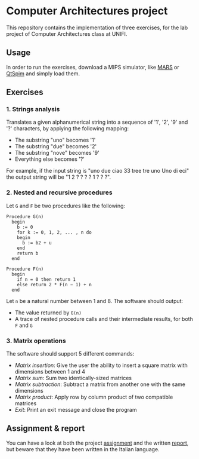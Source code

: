 # Computer Architectures project

This repository contains the implementation of three exercises, for the lab project of Computer Architectures class at UNIFI.

## Usage

In order to run the exercises, download a MIPS simulator, like [MARS](http://courses.missouristate.edu/kenvollmar/mars/) or [QtSpim](http://spimsimulator.sourceforge.net/)
and simply load them.

## Exercises

### 1. Strings analysis

Translates a given alphanumerical string into a sequence of '1', '2', '9' and '?' characters, by applying the following mapping:
* The substring "uno" becomes '1'
* The substring "due" becomes '2'
* The substring "nove" becomes '9'
* Everything else becomes '?'

For example, if the input string is "uno due ciao 33 tree tre uno Uno di eci" the output string will be "1 2 ? ? ? ? 1 ? ? ?".

### 2. Nested and recursive procedures

Let `G` and `F` be two procedures like the following:

```
Procedure G(n)
  begin
    b := 0
    for k := 0, 1, 2, ... , n do 
    begin
      b := b2 + u 
    end
    return b 
  end
```

```
Procedure F(n) 
  begin
    if n = 0 then return 1
    else return 2 * F(n − 1) + n 
  end
```

Let `n` be a natural number between 1 and 8. The software should output:
* The value returned by `G(n)`
* A trace of nested procedure calls and their intermediate results, for both `F` and `G`

### 3. Matrix operations

The software should support 5 different commands:
* _Matrix insertion_: Give the user the ability to insert a square matrix with dimensions between 1 and 4
* _Matrix sum_: Sum two identically-sized matrices
* _Matrix subtraction_: Subtract a matrix from another one with the same dimensions
* _Matrix product_: Apply row by column product of two compatible matrices
* _Exit_: Print an exit message and close the program

## Assignment & report

You can have a look at both the project [assignment](assignment.pdf) and the written [report](report.pdf), but beware that they have been written in the Italian language.
